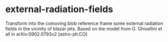 # external-radiation-fields
Transform into the comoving blob reference frame some external radiation fields in the vicinity of blazar jets.
Based on the model from G. Ghisellini et all in arXiv:0902.0793v2 [astro-ph.CO]
